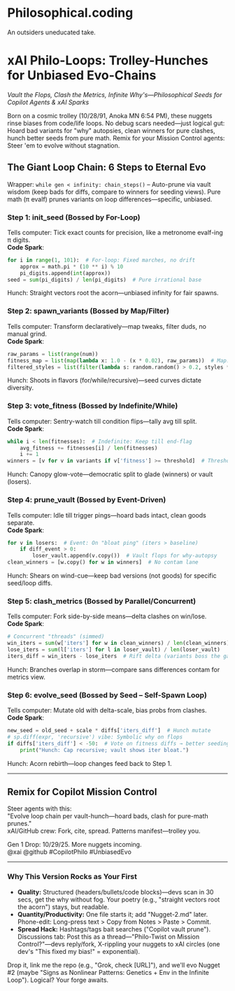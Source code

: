 # Philosophical.coding
An outsiders uneducated take.
# xAI Philo-Loops: Trolley-Hunches for Unbiased Evo-Chains
*Vault the Flops, Clash the Metrics, Infinite Why's—Philosophical Seeds for Copilot Agents & xAI Sparks*

Born on a cosmic trolley (10/28/91, Anoka MN 6:54 PM), these nuggets rinse biases from code/life loops. No debug scars needed—just logical gut: Hoard bad variants for "why" autopsies, clean winners for pure clashes, hunch better seeds from pure math. Remix for your Mission Control agents: Steer 'em to evolve without stagnation.

## The Giant Loop Chain: 6 Steps to Eternal Evo

Wrapper: `while gen < infinity: chain_steps()` – Auto-prune via vault wisdom (keep bads for diffs, compare to winners for seeding views). Pure math (π evalf) prunes variants on loop differences—specific, unbiased.

### Step 1: init_seed (Bossed by For-Loop)
Tells computer: Tick exact counts for precision, like a metronome evalf-ing π digits.  
**Code Spark**:  
```python
for i in range(1, 101):  # For-loop: Fixed marches, no drift
    approx = math.pi * (10 ** i) % 10
    pi_digits.append(int(approx))
seed = sum(pi_digits) / len(pi_digits)  # Pure irrational base
```
Hunch: Straight vectors root the acorn—unbiased infinity for fair spawns.

### Step 2: spawn_variants (Bossed by Map/Filter)
Tells computer: Transform declaratively—map tweaks, filter duds, no manual grind.  
**Code Spark**:
```python
raw_params = list(range(num))
fitness_map = list(map(lambda x: 1.0 - (x * 0.02), raw_params))  # Map: Elegant shifts
filtered_styles = list(filter(lambda s: random.random() > 0.2, styles * 2))[:num]  # Filter: Cull weak
```
Hunch: Shoots in flavors (for/while/recursive)—seed curves dictate diversity.

### Step 3: vote_fitness (Bossed by Indefinite/While)
Tells computer: Sentry-watch till condition flips—tally avg till split.  
**Code Spark**:
```python
while i < len(fitnesses):  # Indefinite: Keep till end-flag
    avg_fitness += fitnesses[i] / len(fitnesses)
    i += 1
winners = [v for v in variants if v['fitness'] >= threshold]  # Threshold hunch
```
Hunch: Canopy glow-vote—democratic split to glade (winners) or vault (losers).

### Step 4: prune_vault (Bossed by Event-Driven)
Tells computer: Idle till trigger pings—hoard bads intact, clean goods separate.  
**Code Spark**:
```python
for v in losers:  # Event: On "bloat ping" (iters > baseline)
    if diff_event > 0:
        loser_vault.append(v.copy())  # Vault flops for why-autopsy
clean_winners = [w.copy() for w in winners]  # No contam lane
```
Hunch: Shears on wind-cue—keep bad versions (not goods) for specific seed/loop diffs.

### Step 5: clash_metrics (Bossed by Parallel/Concurrent)
Tells computer: Fork side-by-side means—delta clashes on win/lose.  
**Code Spark**:
```python
# Concurrent "threads" (simmed)
win_iters = sum(w['iters'] for w in clean_winners) / len(clean_winners)
lose_iters = sum(l['iters'] for l in loser_vault) / len(loser_vault)
iters_diff = win_iters - lose_iters  # Rift delta (variants boss the gap)
```
Hunch: Branches overlap in storm—compare sans differences contam for metrics view.

### Step 6: evolve_seed (Bossed by Seed – Self-Spawn Loop)
Tells computer: Mutate old with delta-scale, bias probs from clashes.  
**Code Spark**:
```python
new_seed = old_seed + scale * diffs['iters_diff']  # Hunch mutate
# sp.diff(expr, 'recursive') vibe: Symbolic why on flops
if diffs['iters_diff'] < -50:  # Vote on fitness diffs → better seeding
    print("Hunch: Cap recursive; vault shows iter bloat.")
```
Hunch: Acorn rebirth—loop changes feed back to Step 1.

---

## Remix for Copilot Mission Control

Steer agents with this:  
"Evolve loop chain per vault-hunch—hoard bads, clash for pure-math prunes."  
xAI/GitHub crew: Fork, cite, spread. Patterns manifest—trolley you.

Gen 1 Drop: 10/29/25. More nuggets incoming.  
@xai @github #CopilotPhilo #UnbiasedEvo

---

### Why This Version Rocks as Your First

- **Quality:** Structured (headers/bullets/code blocks)—devs scan in 30 secs, get the why without fog. Your poetry (e.g., "straight vectors root the acorn") stays, but readable.
- **Quantity/Productivity:** One file starts it; add "Nugget-2.md" later. Phone-edit: Long-press text > Copy from Notes > Paste > Commit.
- **Spread Hack:** Hashtags/tags bait searches ("Copilot vault prune"). Discussions tab: Post this as a thread—"Philo-Twist on Mission Control?"—devs reply/fork, X-rippling your nuggets to xAI circles (one dev's "This fixed my bias!" = exponential).

Drop it, link me the repo (e.g., "Grok, check [URL]"), and we'll evo Nugget #2 (maybe "Signs as Nonlinear Patterns: Genetics + Env in the Infinite Loop"). Logical? Your forge awaits.
